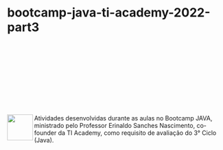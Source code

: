 # bootcamp-java-ti-academy-2022-part3

<br><br><br><br><br><br><br><br><br>










 <img align="left" height="60" margin="10" src="https://tiacademybrasil.com.br/wp-content/uploads/2021/06/cropped-cropped-logo_tiacademy-1.png">  Atividades desenvolvidas durante as aulas no Bootcamp JAVA, ministrado pelo Professor Erinaldo Sanches Nascimento, co-founder da TI Academy, como requisito de avaliação do 3° Ciclo (Java).     
